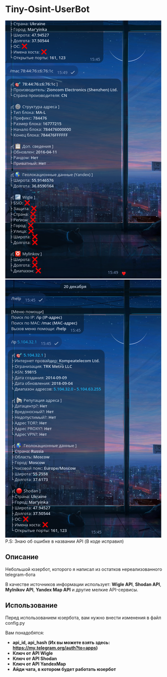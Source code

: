 # Tiny-Osint-UserBot
![alt text](https://github.com/Fsocguy/Tiny-Osint-UserBot/blob/main/screenshots/1.png) ![alt text](https://github.com/Fsocguy/Tiny-Osint-UserBot/blob/main/screenshots/2.png)
P.S: Знаю об ошибке в названии API (В коде исправил)
## Описание
Небольшой юзербот, которого я написал из остатков нереализованного telegram-бота

В качестве источников информации использует: **Wigle API**, **Shodan API**, **Mylnikov API**, **Yandex Map API** и другие мелкие API-сервисы.

## Использование
Перед использованием юзербота, вам нужно внести изменения в файл config.py

Вам понадобятся:

- **api_id, api_hash (Их вы можете взять здесь: https://my.telegram.org/auth?to=apps)**
- **Ключ от API Wigle**
- **Ключ от API Shodan**
- **Ключ от API YandexMap**
- **Айди чата, в котором будет работать юзербот**
